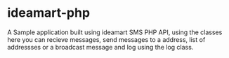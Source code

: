 # ideamart-php
A Sample application built using ideamart SMS PHP API, using the classes here you can recieve messages, send messages to a address, list of addressses or a broadcast message and log using the log class.
